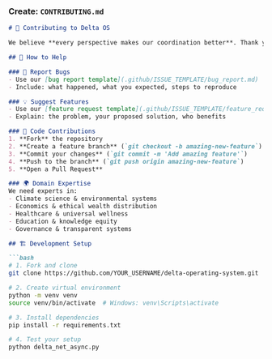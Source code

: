 ### **Create: `CONTRIBUTING.md`**
```markdown
# 🤝 Contributing to Delta OS

We believe **every perspective makes our coordination better**. Thank you for considering contributing!

## 🎯 How to Help

### 🐛 Report Bugs
- Use our [bug report template](.github/ISSUE_TEMPLATE/bug_report.md)
- Include: what happened, what you expected, steps to reproduce

### 💡 Suggest Features  
- Use our [feature request template](.github/ISSUE_TEMPLATE/feature_request.md)
- Explain: the problem, your proposed solution, who benefits

### 🔧 Code Contributions
1. **Fork** the repository
2. **Create a feature branch** (`git checkout -b amazing-new-feature`)
3. **Commit your changes** (`git commit -m 'Add amazing feature'`)
4. **Push to the branch** (`git push origin amazing-new-feature`)
5. **Open a Pull Request**

### 🌍 Domain Expertise
We need experts in:
- Climate science & environmental systems
- Economics & ethical wealth distribution
- Healthcare & universal wellness
- Education & knowledge equity
- Governance & transparent systems

## 🏗️ Development Setup

```bash
# 1. Fork and clone
git clone https://github.com/YOUR_USERNAME/delta-operating-system.git

# 2. Create virtual environment
python -m venv venv
source venv/bin/activate  # Windows: venv\Scripts\activate

# 3. Install dependencies
pip install -r requirements.txt

# 4. Test your setup
python delta_net_async.py